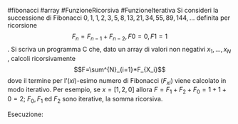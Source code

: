 #fibonacci #array #FunzioneRicorsiva #FunzioneIterativa 
Si consideri la successione di Fibonacci $0, 1, 1, 2, 3, 5, 8, 13, 21, 34, 55, 89, 144, . . .$ definita per ricorsione $$F_n = F_{n−1} + F_{n−2}, F0 = 0, F1 = 1$$.
Si scriva un programma C che, dato un array di valori non negativi $x_1, . . ., x_N$ , calcoli ricorsivamente $$F=\sum^{N}_{i=1}*F_{X_i}$$
dove il termine per l’$(xi)$-esimo numero di Fibonacci $(F_{xi})$ viene calcolato in modo iterativo. Per esempio, se $x = [1, 2, 0]$ allora $F = F_1 + F_2 + F_0 = 1 + 1 + 0 = 2$; $F_0, F_1$ ed $F_2$ sono iterative, la somma ricorsiva.

Esecuzione:
```c

```